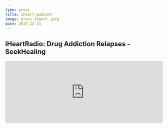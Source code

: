 ```yaml
---
type: press
title: iheart-podcast
image: press-iheart.jpeg
date: 2017-12-21
---
```


## iHeartRadio: Drug Addiction Relapses - SeekHealing

<iframe allow="autoplay" width="100%" height="200" src="https://www.iheart.com/podcast/800-community-dc-28487500/episode/drug-addiction-relapses-seekhealing-28768142/?embed=true" frameborder="0"></iframe>
